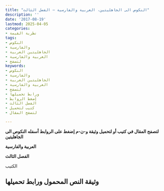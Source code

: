 ```yaml
---
title: "النكوص الى الجاهليتين، العربية والفارسية – الفصل الثالث"
description: ''
date: '2017-08-19'
lastmod: 2025-04-05
categories:
- نظرية القيمة
tags:
- النكوص
- والفارسية
- الجاهليتين العربية
- العربية والفارسية
- لتصفح
keywords:
- النكوص
- والفارسية
- الجاهليتين العربية
- العربية والفارسية
- لتصفح
- ورابط تحميلها
- إضغط الروابط
- الفصل الثالث
- كتيب لتحميل
- لتصفح المقال

---
```

**لتصفح المقال في كتيب أو لتحميل وثيقة و-ن-م إضغط على الروابط أسفله** **النكوص الى الجاهليتين**

**العربية والفارسية**

**الفصل الثالث**

الكتيب

## وثيقة النص المحمول ورابط تحميلها

###
